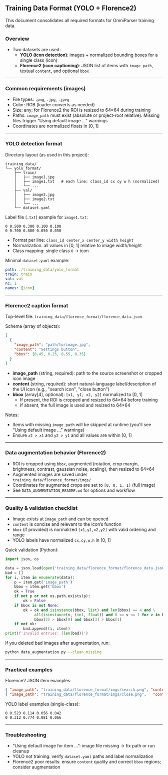 ## Training Data Format (YOLO + Florence2)

This document consolidates all required formats for OmniParser training data.

### Overview
- Two datasets are used:
  - **YOLO (icon detection)**: images + normalized bounding boxes for a single class (icon)
  - **Florence2 (icon captioning)**: JSON list of items with `image_path`, textual `content`, and optional `bbox`

---

### Common requirements (images)
- File types: `.png`, `.jpg`, `.jpeg`
- Color: RGB (loader converts as needed)
- Size: any; for Florence2 the ROI is resized to 64×64 during training
- Paths: `image_path` must exist (absolute or project-root relative). Missing files trigger “Using default image …” warnings
- Coordinates are normalized floats in [0, 1]

---

### YOLO detection format
Directory layout (as used in this project):
```
training_data/
└── yolo_format/
    ├── train/
    │   ├── image1.jpg
    │   ├── image1.txt   # each line: class_id cx cy w h (normalized)
    │   └── ...
    ├── val/
    │   ├── image2.jpg
    │   ├── image2.txt
    │   └── ...
    └── dataset.yaml
```

Label file (`.txt`) example for `image1.txt`:
```
0 0.500 0.300 0.100 0.100
0 0.700 0.800 0.050 0.050
```
- Format per line: `class_id center_x center_y width height`
- Normalization: all values in [0, 1] relative to image width/height
- Class mapping: single class `0` → icon

Minimal `dataset.yaml` example:
```yaml
path: ./training_data/yolo_format
train: train
val: val
nc: 1
names: [icon]
```

---

### Florence2 caption format
Top-level file: `training_data/florence_format/florence_data.json`

Schema (array of objects):
```json
[
  {
    "image_path": "path/to/image.jpg",
    "content": "Settings button",
    "bbox": [0.45, 0.25, 0.55, 0.35]
  }
]
```
- **image_path** (string, required): path to the source screenshot or cropped icon image
- **content** (string, required): short natural-language label/description of the UI icon (e.g., "search icon", "close button")
- **bbox** (array[4], optional): `[x1, y1, x2, y2]` normalized to [0, 1]
  - If present, the ROI is cropped and resized to 64×64 before training
  - If absent, the full image is used and resized to 64×64

Notes:
- Items with missing `image_path` will be skipped at runtime (you'll see “Using default image …” warnings)
- Ensure `x2 > x1` and `y2 > y1` and all values are within [0, 1]

---

### Data augmentation behavior (Florence2)
- ROI is cropped using `bbox`, augmented (rotation, crop margin, brightness, contrast, gaussian noise, scaling), then resized to 64×64
- Augmented images are saved under `training_data/florence_format/imgs/`
- Coordinates for augmented crops are set to `[0, 0, 1, 1]` (full image)
- See `DATA_AUGMENTATION_README.md` for options and workflow

---

### Quality & validation checklist
- Image exists at `image_path` and can be opened
- `content` is concise and relevant to the icon’s function
- `bbox` (if provided) is normalized `[x1,y1,x2,y2]` with valid ordering and range
- YOLO labels have normalized `cx,cy,w,h` in [0, 1]

Quick validation (Python):
```python
import json, os

data = json.load(open('training_data/florence_format/florence_data.json', 'r', encoding='utf-8'))
bad = []
for i, item in enumerate(data):
    p = item.get('image_path')
    bbox = item.get('bbox')
    ok = True
    if not p or not os.path.exists(p):
        ok = False
    if bbox is not None:
        ok = ok and isinstance(bbox, list) and len(bbox) == 4 and \
             all(isinstance(v, (int, float)) and 0 <= v <= 1 for v in bbox) and \
             bbox[2] > bbox[0] and bbox[3] > bbox[1]
    if not ok:
        bad.append((i, item))
print(f'Invalid entries: {len(bad)}')
```

If you deleted bad images after augmentation, run:
```bash
python data_augmentation.py --clean_missing
```

---

### Practical examples
Florence2 JSON item examples:
```json
{ "image_path": "training_data/florence_format/imgs/search.png", "content": "search icon", "bbox": [0.62,0.08,0.69,0.15] }
{ "image_path": "training_data/florence_format/imgs/close.png",   "content": "close button" }
```

YOLO label examples (single-class):
```
0 0.523 0.114 0.056 0.042
0 0.312 0.774 0.081 0.066
```

---

### Troubleshooting
- “Using default image for item …”: image file missing → fix path or run cleanup
- YOLO not training: verify `dataset.yaml` paths and label normalization
- Florence2 poor results: ensure `content` quality and correct `bbox` regions; consider augmentation